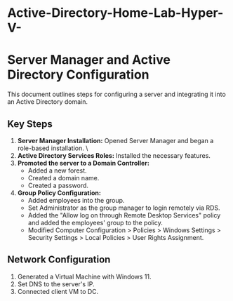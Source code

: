 # Active-Directory-Home-Lab-Hyper-V-
# Server Manager and Active Directory Configuration

This document outlines steps for configuring a server and integrating it into an Active Directory domain.

## Key Steps

1.  **Server Manager Installation:** Opened Server Manager and began a role-based installation. \
2.  **Active Directory Services Roles:** Installed the necessary features.
3.  **Promoted the server to a Domain Controller:**
    *   Added a new forest.
    *   Created a domain name.
    *   Created a password.
4.  **Group Policy Configuration:**
    *   Added employees into the group.
    *   Set Administrator as the group manager to login remotely via RDS.
    *   Added the "Allow log on through Remote Desktop Services" policy and added the employees' group to the policy.
    *   Modified Computer Configuration > Policies > Windows Settings > Security Settings > Local Policies > User Rights Assignment.

## Network Configuration

1.  Generated a Virtual Machine with Windows 11.
2.  Set DNS to the server's IP.
3.  Connected client VM to DC.
